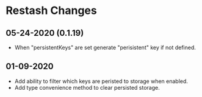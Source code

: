 # Restash Changes

## 05-24-2020 (0.1.19)

- When "persistentKeys" are set generate "perisistent" key if not defined.

## 01-09-2020

- Add ability to filter which keys are peristed to storage when enabled.
- Add type convenience method to clear persisted storage.